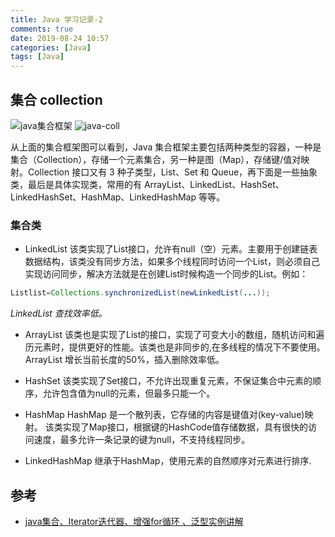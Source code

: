 ```yaml
---
title: Java 学习记录-2
comments: true
date: 2019-08-24 10:57
categories: [Java]
tags: [Java]
---
```


## 集合 collection
![java集合框架](/assets/images/tech/java集合框架.png "java集合框架")
![java-coll](/assets/images/tech/java-coll.png "java-coll")

从上面的集合框架图可以看到，Java 集合框架主要包括两种类型的容器，一种是集合（Collection），存储一个元素集合，另一种是图（Map），存储键/值对映射。Collection 接口又有 3 种子类型，List、Set 和 Queue，再下面是一些抽象类，最后是具体实现类，常用的有 ArrayList、LinkedList、HashSet、LinkedHashSet、HashMap、LinkedHashMap 等等。


### 集合类
- LinkedList
该类实现了List接口，允许有null（空）元素。主要用于创建链表数据结构，该类没有同步方法，如果多个线程同时访问一个List，则必须自己实现访问同步，解决方法就是在创建List时候构造一个同步的List。例如：
```java
Listlist=Collections.synchronizedList(newLinkedList(...));
```
*LinkedList 查找效率低。*

- ArrayList
该类也是实现了List的接口，实现了可变大小的数组，随机访问和遍历元素时，提供更好的性能。该类也是非同步的,在多线程的情况下不要使用。ArrayList 增长当前长度的50%，插入删除效率低。

- HashSet
该类实现了Set接口，不允许出现重复元素，不保证集合中元素的顺序，允许包含值为null的元素，但最多只能一个。

- HashMap 
HashMap 是一个散列表，它存储的内容是键值对(key-value)映射。
该类实现了Map接口，根据键的HashCode值存储数据，具有很快的访问速度，最多允许一条记录的键为null，不支持线程同步。

- LinkedHashMap 
继承于HashMap，使用元素的自然顺序对元素进行排序.



## 参考
- [java集合、Iterator迭代器、增强for循环 、泛型实例讲解](http://www.manongzj.com/blog/1-eziafihphrppsew.html)
